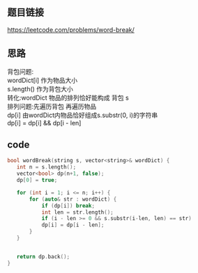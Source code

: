 ## 题目链接
https://leetcode.com/problems/word-break/

## 思路
背包问题:  
wordDict[i] 作为物品大小  
s.length() 作为背包大小  
转化:wordDict 物品的排列恰好能构成 背包 s  
	 排列问题:先遍历背包 再遍历物品  
 dp[i] 由wordDict内物品恰好组成s.substr(0, i)的字符串  
 dp[i] = dp[i] && dp[i - len]   
 
 ## code
 
 ```cpp
 bool wordBreak(string s, vector<string>& wordDict) {
    int n = s.length();
    vector<bool> dp(n+1, false);
    dp[0] = true;

    for (int i = 1; i <= n; i++) {
        for (auto& str : wordDict) {
            if (dp[i]) break;
            int len = str.length();
            if (i - len >= 0 && s.substr(i-len, len) == str)
            dp[i] = dp[i - len];
        }
    }


    return dp.back();
}
 ```